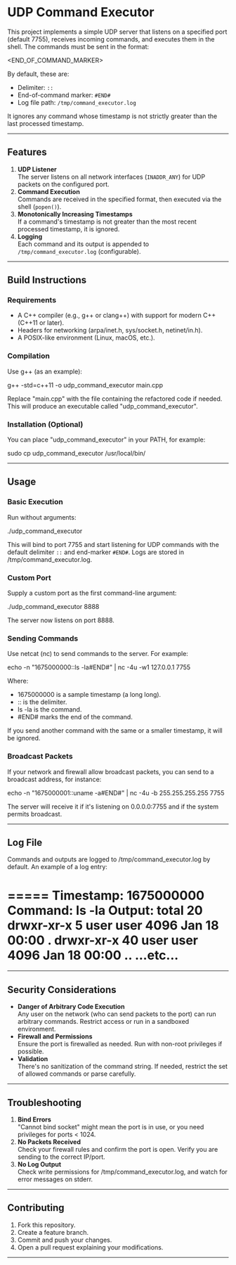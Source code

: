 # UDP Command Executor

This project implements a simple UDP server that listens on a specified port (default 7755), receives incoming commands, and executes them in the shell. The commands must be sent in the format:

<TIMESTAMP><DELIMITER><COMMAND><END_OF_COMMAND_MARKER>

By default, these are:
- Delimiter: `::`
- End-of-command marker: `#END#`
- Log file path: `/tmp/command_executor.log`

It ignores any command whose timestamp is not strictly greater than the last processed timestamp.

---

## Features

1. **UDP Listener**  
   The server listens on all network interfaces (`INADDR_ANY`) for UDP packets on the configured port.
2. **Command Execution**  
   Commands are received in the specified format, then executed via the shell (`popen()`).
3. **Monotonically Increasing Timestamps**  
   If a command's timestamp is not greater than the most recent processed timestamp, it is ignored.
4. **Logging**  
   Each command and its output is appended to `/tmp/command_executor.log` (configurable).

---

## Build Instructions

### Requirements

- A C++ compiler (e.g., g++ or clang++) with support for modern C++ (C++11 or later).
- Headers for networking (arpa/inet.h, sys/socket.h, netinet/in.h).
- A POSIX-like environment (Linux, macOS, etc.).

### Compilation

Use g++ (as an example):

g++ -std=c++11 -o udp_command_executor main.cpp

Replace "main.cpp" with the file containing the refactored code if needed. This will produce an executable called "udp_command_executor".

### Installation (Optional)

You can place "udp_command_executor" in your PATH, for example:

sudo cp udp_command_executor /usr/local/bin/

---

## Usage

### Basic Execution

Run without arguments:

./udp_command_executor

This will bind to port 7755 and start listening for UDP commands with the default delimiter `::` and end-marker `#END#`. Logs are stored in /tmp/command_executor.log.

### Custom Port

Supply a custom port as the first command-line argument:

./udp_command_executor 8888

The server now listens on port 8888.

### Sending Commands

Use netcat (nc) to send commands to the server. For example:

echo -n "1675000000::ls -la#END#" | nc -4u -w1 127.0.0.1 7755

Where:
- 1675000000 is a sample timestamp (a long long).
- :: is the delimiter.
- ls -la is the command.
- #END# marks the end of the command.

If you send another command with the same or a smaller timestamp, it will be ignored.

### Broadcast Packets

If your network and firewall allow broadcast packets, you can send to a broadcast address, for instance:

echo -n "1675000001::uname -a#END#" | nc -4u -b 255.255.255.255 7755

The server will receive it if it's listening on 0.0.0.0:7755 and if the system permits broadcast.

---

## Log File

Commands and outputs are logged to /tmp/command_executor.log by default. An example of a log entry:

=====
Timestamp: 1675000000
Command: ls -la
Output:
total 20
drwxr-xr-x  5 user user 4096 Jan 18 00:00 .
drwxr-xr-x 40 user user 4096 Jan 18 00:00 ..
...etc...
=====

---

## Security Considerations

- **Danger of Arbitrary Code Execution**  
  Any user on the network (who can send packets to the port) can run arbitrary commands. Restrict access or run in a sandboxed environment.
- **Firewall and Permissions**  
  Ensure the port is firewalled as needed. Run with non-root privileges if possible.
- **Validation**  
  There's no sanitization of the command string. If needed, restrict the set of allowed commands or parse carefully.

---

## Troubleshooting

1. **Bind Errors**  
   "Cannot bind socket" might mean the port is in use, or you need privileges for ports < 1024.
2. **No Packets Received**  
   Check your firewall rules and confirm the port is open. Verify you are sending to the correct IP/port.
3. **No Log Output**  
   Check write permissions for /tmp/command_executor.log, and watch for error messages on stderr.

---

## Contributing

1. Fork this repository.
2. Create a feature branch.
3. Commit and push your changes.
4. Open a pull request explaining your modifications.

---

